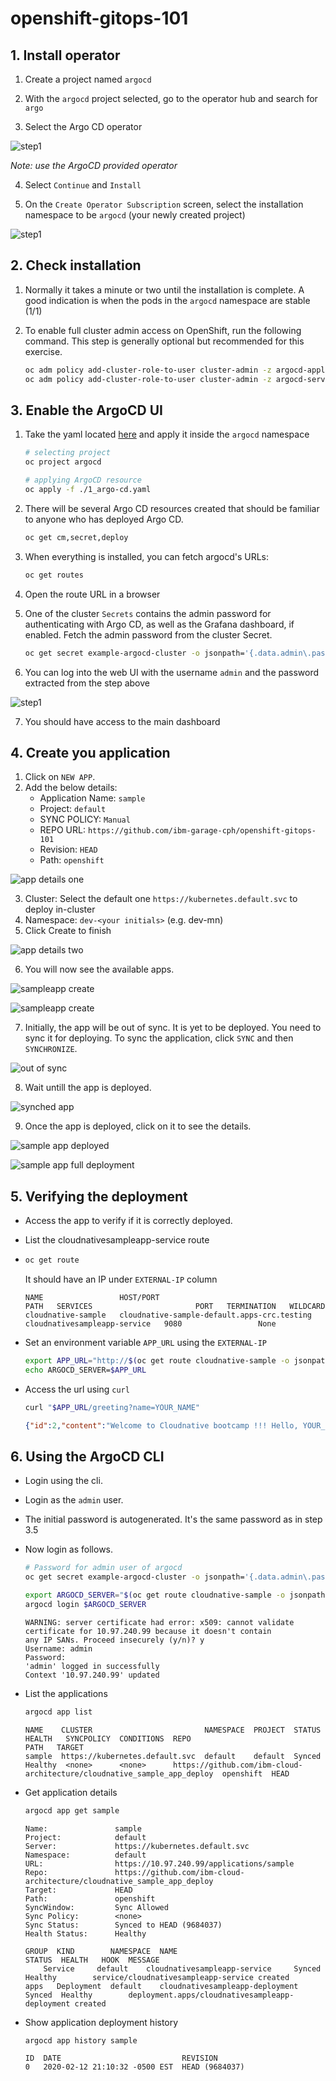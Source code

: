 # openshift-gitops-101

## 1. Install operator

1. Create a project named `argocd`

2. With the `argocd` project selected, go to the operator hub and search for `argo`

3. Select the Argo CD operator

![step1](/images/step1.1.png)

*Note: use the ArgoCD provided operator*

4. Select `Continue` and `Install`

5. On the `Create Operator Subscription` screen, select the installation namespace to be `argocd` (your newly created project)

![step1](/images/step1.2.png)

## 2. Check installation

1. Normally it takes a minute or two until the installation is complete. A good indication is when the pods in the `argocd` namespace are stable (1/1)

2. To enable full cluster admin access on OpenShift, run the following command. This step is generally optional but recommended for this exercise.

    ```bash
    oc adm policy add-cluster-role-to-user cluster-admin -z argocd-application-controller -n argocd
    oc adm policy add-cluster-role-to-user cluster-admin -z argocd-server -n argocd
    ```

## 3. Enable the ArgoCD UI

1. Take the yaml located [here](./1_argo-cd.yaml) and apply it inside the `argocd` namespace

    ```bash
    # selecting project
    oc project argocd

    # applying ArgoCD resource
    oc apply -f ./1_argo-cd.yaml
    ```

2. There will be several Argo CD resources created that should be familiar to anyone who has deployed Argo CD.

    ```bash
    oc get cm,secret,deploy
    ```

3. When everything is installed, you can fetch argocd's URLs:

    ```bash
    oc get routes
    ``` 

4. Open the route URL in a browser

5. One of the cluster `Secrets` contains the admin password for authenticating with Argo CD, as well as the Grafana dashboard, if enabled. Fetch the admin password from the cluster Secret.

    ```bash
    oc get secret example-argocd-cluster -o jsonpath='{.data.admin\.password}' | base64 -d && echo
    ```

6. You can log into the web UI with the username `admin` and the password extracted from the step above

![step1](/images/step2.png)

7. You should have access to the main dashboard

## 4. Create you application

1. Click on `NEW APP`.
2. Add the below details:
   - Application Name: `sample`
   - Project: `default`
   - SYNC POLICY: `Manual`
   - REPO URL: `https://github.com/ibm-garage-cph/openshift-gitops-101`
   - Revision: `HEAD`
   - Path: `openshift`

![app details one](/images/app_argo_1.png)

3. Cluster: Select the default one `https://kubernetes.default.svc` to deploy in-cluster
4. Namespace: `dev-<your initials>` (e.g. dev-mn)
5. Click Create to finish

![app details two](/images/app_argo_2.png)

6. You will now see the available apps.

![sampleapp create](/images/sampleapp_create.png)

![sampleapp create](./images/sampleapp_create.png)

7. Initially, the app will be out of sync. It is yet to be deployed. You need to sync it for deploying. To sync the application, click `SYNC` and then `SYNCHRONIZE`.

![out of sync](./images/out_of_sync.png)

8. Wait untill the app is deployed.

![synched app](./images/synched_app.png)

9. Once the app is deployed, click on it to see the details.

![sample app deployed](./images/sample_app_deployed.png)

![sample app full deployment](./images/sample_app_full_deployment.png)


## 5. Verifying the deployment

- Access the app to verify if it is correctly deployed.
- List the cloudnativesampleapp-service route
- 
    ```bash
    oc get route
    ```
    It should have an IP under `EXTERNAL-IP` column
    ```
    NAME                 HOST/PORT                                     PATH   SERVICES                       PORT   TERMINATION   WILDCARD
    cloudnative-sample   cloudnative-sample-default.apps-crc.testing          cloudnativesampleapp-service   9080                 None
    ```
- Set an environment variable `APP_URL` using the `EXTERNAL-IP`

    ```bash
    export APP_URL="http://$(oc get route cloudnative-sample -o jsonpath='{.status.ingress[0].host}')"
    echo ARGOCD_SERVER=$APP_URL
    ```

- Access the url using `curl`
  
    ```bash
    curl "$APP_URL/greeting?name=YOUR_NAME"
    ```

    ```json
    {"id":2,"content":"Welcome to Cloudnative bootcamp !!! Hello, YOUR_NAME :)"}
    ```


## 6. Using the ArgoCD CLI

- Login using the cli.
- Login as the `admin` user.
- The initial password is autogenerated. It's the same password as in step 3.5
- Now login as follows.
    ```bash
    # Password for admin user of argocd
    oc get secret example-argocd-cluster -o jsonpath='{.data.admin\.password}' | base64 -d && echo

    export ARGOCD_SERVER="$(oc get route cloudnative-sample -o jsonpath='{.status.ingress[0].host}')"
    argocd login $ARGOCD_SERVER
    ```
    
    ```
    WARNING: server certificate had error: x509: cannot validate certificate for 10.97.240.99 because it doesn't contain 
    any IP SANs. Proceed insecurely (y/n)? y
    Username: admin
    Password: 
    'admin' logged in successfully
    Context '10.97.240.99' updated
    ```
- List the applications
    ```bash
    argocd app list
    ```
    ```
    NAME    CLUSTER                         NAMESPACE  PROJECT  STATUS  HEALTH   SYNCPOLICY  CONDITIONS  REPO                                                                     PATH   TARGET
    sample  https://kubernetes.default.svc  default    default  Synced  Healthy  <none>      <none>      https://github.com/ibm-cloud-architecture/cloudnative_sample_app_deploy  openshift  HEAD
    ```
- Get application details
    ```bash
    argocd app get sample
    ```
    ```
    Name:               sample
    Project:            default
    Server:             https://kubernetes.default.svc
    Namespace:          default
    URL:                https://10.97.240.99/applications/sample
    Repo:               https://github.com/ibm-cloud-architecture/cloudnative_sample_app_deploy
    Target:             HEAD
    Path:               openshift
    SyncWindow:         Sync Allowed
    Sync Policy:        <none>
    Sync Status:        Synced to HEAD (9684037)
    Health Status:      Healthy

    GROUP  KIND        NAMESPACE  NAME                             STATUS  HEALTH   HOOK  MESSAGE
        Service     default    cloudnativesampleapp-service     Synced  Healthy        service/cloudnativesampleapp-service created
    apps   Deployment  default    cloudnativesampleapp-deployment  Synced  Healthy        deployment.apps/cloudnativesampleapp-deployment created
    ```
- Show application deployment history
    ```bash
    argocd app history sample
    ```
    ```
    ID  DATE                           REVISION
    0   2020-02-12 21:10:32 -0500 EST  HEAD (9684037)
    ```
    
